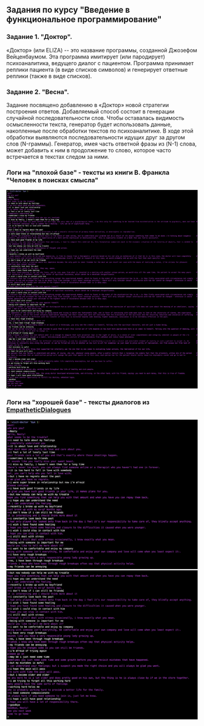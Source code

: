 ## Задания по курсу "Введение в функциональное программирование"

### Задание 1. "Доктор".

«Доктор» (или ELIZA) -- это название программы, созданной Джозефом Вейценбаумом. Эта программа имитирует (или пародирует) психоаналитика, ведущего диалог с пациентом. Программа принимает реплики пациента (в виде списков символов) и генерирует ответные реплики (также в виде списков).

### Задание 2. "Весна".

Задание посвящено добавлению в «Доктор» новой стратегии построения ответов. Добавляемый способ состоит в генерации случайной последовательности слов. Чтобы оставалась видимость осмысленности текста, генератор будет использовать данные, накопленные после обработки текстов по психоаналитике. В ходе этой обработки выявляются последовательности идущих друг за другом слов (N-граммы). Генератор, имея часть ответной фразы из (N-1) слова, может добавить к ним в продолжение то слово, которое часто встречается в текстах следом за ними.

### Логи на "плохой базе" - тексты из книги В. Франкла "Человек в поисках смысла"

![alt text](logs/frankl_1.png)
![alt text](logs/frankl_2.png)

### Логи на "хорошей базе" - тексты диалогов из [EmpatheticDialogues](https://github.com/facebookresearch/EmpatheticDialogues)

![alt text](logs/texts_1.png)
![alt text](logs/texts_2.png)
